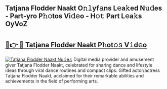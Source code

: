 ## Tatjana Flodder Naakt O𝚗𝚕yf𝚊ns L𝚎a𝚔ed N𝚞𝚍es - Part-yro P𝚑𝚘tos Vi𝚍𝚎o - H𝚘𝚝 Part L𝚎a𝚔s OyVoZ

# <h2><a href="http://kf05vl.oniu.top/?m=Tatjana+Flodder+Naakt">🔗👉 🔴 Tatjana Flodder Naakt P𝚑ot𝚘𝚜 V𝚒d𝚎o</a></h2>

[![Tatjana Flodder Naakt Nu𝚍e𝚜](https://i.imgur.com/0qMVB7G.gif)](http://kf05vl.oniu.top/?m=Tatjana+Flodder+Naakt)
Digital media provider and amusement giver Tatjana Flodder Naakt, celebrated for sharing dance and lifestyle ideas through viral dance routines and compact clips. Gifted actor/actress Tatjana Flodder Naakt, acclaimed for their remarkable abilities and achievements in the field of performing arts.  
